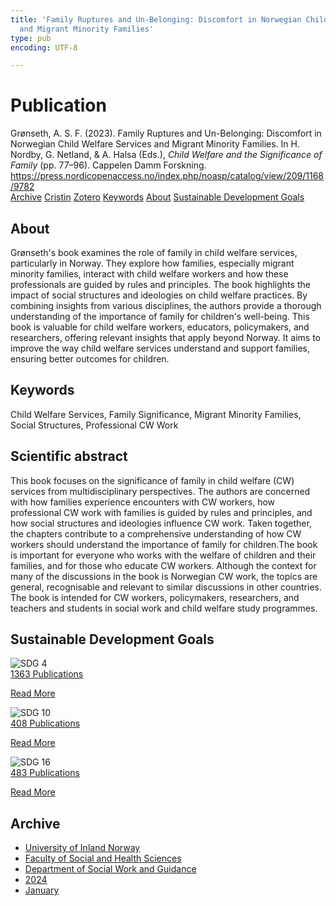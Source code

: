 ```yaml
---
title: 'Family Ruptures and Un-Belonging: Discomfort in Norwegian Child Welfare Services
  and Migrant Minority Families'
type: pub
encoding: UTF-8

---
```

<h1>Publication</h1>
<article id="csl-bib-container-8ZSTFXX6" class="csl-bib-container">
  <div class="csl-bib-body"> <div class="csl-entry">Grønseth, A. S. F. (2023). Family Ruptures and Un-Belonging: Discomfort in Norwegian Child Welfare Services and Migrant Minority Families. In H. Nordby, G. Netland, &#38; A. Halsa (Eds.), <i>Child Welfare and the Significance of Family</i> (pp. 77–96). Cappelen Damm Forskning. <a href="https://press.nordicopenaccess.no/index.php/noasp/catalog/view/209/1168/9782">https://press.nordicopenaccess.no/index.php/noasp/catalog/view/209/1168/9782</a></div> </div>
  <div class="csl-bib-buttons">
    <a href="#taxonomy-article-8ZSTFXX6" alt="archive" class="csl-bib-button">Archive</a>
    <a href="https://app.cristin.no/results/show.jsf?id=2235365" alt="Cristin" class="csl-bib-button">Cristin</a>
    <a href="http://zotero.org/groups/5881554/items/8ZSTFXX6" alt="Zotero" class="csl-bib-button">Zotero</a>
    <a href="#keywords-article-8ZSTFXX6" alt="keywords" class="csl-bib-button">Keywords</a>
    <a href="#about-article-8ZSTFXX6" alt="about_pub" class="csl-bib-button">About</a>
    <a href="#sdg-article-8ZSTFXX6" alt="sdg" class="csl-bib-button">Sustainable Development Goals</a>
  </div>
  <div id="csl-bib-meta-container-8ZSTFXX6"></div>
</article>
<div id="csl-bib-meta-8ZSTFXX6" class="csl-bib-meta">
  <article id="about-article-8ZSTFXX6" class="about_pub-article">
    <h1>About</h1>
    Grønseth's book examines the role of family in child welfare services, particularly in Norway. They explore how families, especially migrant minority families, interact with child welfare workers and how these professionals are guided by rules and principles. The book highlights the impact of social structures and ideologies on child welfare practices. By combining insights from various disciplines, the authors provide a thorough understanding of the importance of family for children's well-being. This book is valuable for child welfare workers, educators, policymakers, and researchers, offering relevant insights that apply beyond Norway. It aims to improve the way child welfare services understand and support families, ensuring better outcomes for children.
  </article>
  <article id="keywords-article-8ZSTFXX6" class="keywords-article">
    <h1>Keywords</h1>
    Child Welfare Services, Family Significance, Migrant Minority Families, Social Structures, Professional CW Work
  </article>
  <article id="abstract-article-8ZSTFXX6" class="abstract-article">
    <h1>Scientific abstract</h1>
    This book focuses on the significance of family in child welfare (CW) services from multidisciplinary perspectives. The authors are concerned with how families experience encounters with CW workers, how professional CW work with families is guided by rules and principles, and how social structures and ideologies influence CW work. Taken together, the chapters contribute to a comprehensive understanding of how CW workers should understand the importance of family for children.The book is important for everyone who works with the welfare of children and their families, and for those who educate CW workers. Although the context for many of the discussions in the book is Norwegian CW work, the topics are general, recognisable and relevant to similar discussions in other countries. The book is intended for CW workers, policymakers, researchers, and teachers and students in social work and child welfare study programmes.
  </article>
  <article id="sdg-article-8ZSTFXX6" class="sdg-article">
    <h1>Sustainable Development Goals</h1>
    <div class="sdg-container"><div id="sdg4" class="sdg">
        <img src="{{< params subfolder >}}images/sdg/sdg04_en.png" class="image" alt="SDG 4">
        <div class="sdg-overlay">
          <a href="{{< params subfolder >}}en/archive/?sdg=4#archive" class="sdg-publication-count"><span>1363</span> Publications</a>
          <p><a href="https://sdgs.un.org/goals/goal4" class="sdg-read-more">Read More</a></p>
        </div>
      </div> <div id="sdg10" class="sdg">
        <img src="{{< params subfolder >}}images/sdg/sdg10_en.png" class="image" alt="SDG 10">
        <div class="sdg-overlay">
          <a href="{{< params subfolder >}}en/archive/?sdg=10#archive" class="sdg-publication-count"><span>408</span> Publications</a>
          <p><a href="https://sdgs.un.org/goals/goal10" class="sdg-read-more">Read More</a></p>
        </div>
      </div> <div id="sdg16" class="sdg">
        <img src="{{< params subfolder >}}images/sdg/sdg16_en.png" class="image" alt="SDG 16">
        <div class="sdg-overlay">
          <a href="{{< params subfolder >}}en/archive/?sdg=16#archive" class="sdg-publication-count"><span>483</span> Publications</a>
          <p><a href="https://sdgs.un.org/goals/goal16" class="sdg-read-more">Read More</a></p>
        </div>
      </div></div>
  </article>
  <article id="taxonomy-article-8ZSTFXX6" class="taxonomy-article">
    <h1>Archive</h1>
    <ul>
      <li><a href="{{< params subfolder >}}en/archive/?key=3DCRN523">University of Inland Norway</a></li>
      <li><a href="{{< params subfolder >}}en/archive/?key=IDKFS3MX">Faculty of Social and Health Sciences</a></li>
      <li><a href="{{< params subfolder >}}en/archive/?key=CU4VFGCV">Department of Social Work and Guidance</a></li>
      <li><a href="{{< params subfolder >}}en/archive/?key=85HRZ8WX">2024</a></li>
      <li><a href="{{< params subfolder >}}en/archive/?key=P46KGK7A">January</a></li>
    </ul>
  </article>
</div>
